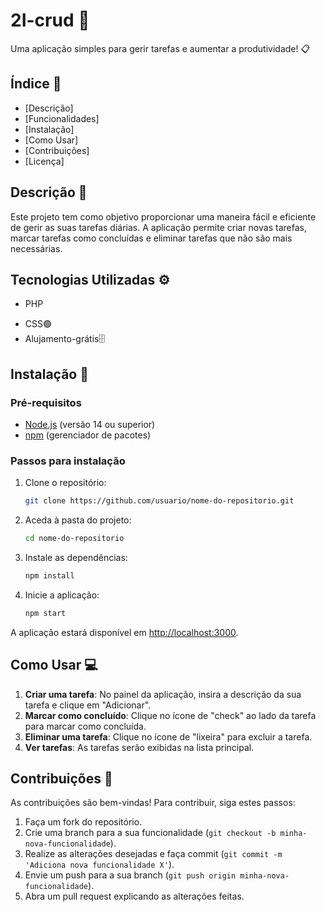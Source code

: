 # 2I-crud 🚀

Uma aplicação simples para gerir tarefas e aumentar a produtividade! 📋

## Índice 📑

- [Descrição]
- [Funcionalidades]
- [Instalação]
- [Como Usar]
- [Contribuições]
- [Licença]

## Descrição 📝

Este projeto tem como objetivo proporcionar uma maneira fácil e eficiente de gerir as suas tarefas diárias. A aplicação permite criar novas tarefas, marcar tarefas como concluídas e eliminar tarefas que não são mais necessárias.

## Tecnologias Utilizadas ⚙️

- PHP
<link rel="stylesheet" type='text/css' href="https://cdn.jsdelivr.net/gh/devicons/devicon@latest/devicon.min.css" />
          
- CSS🟢
- Alujamento-grátis🗄️

## Instalação 🔧

### Pré-requisitos

- [Node.js](https://nodejs.org/) (versão 14 ou superior)
- [npm](https://www.npmjs.com/) (gerenciador de pacotes)

### Passos para instalação

1. Clone o repositório:
    ```bash
    git clone https://github.com/usuario/nome-do-repositorio.git
    ```

2. Aceda à pasta do projeto:
    ```bash
    cd nome-do-repositorio
    ```

3. Instale as dependências:
    ```bash
    npm install
    ```

4. Inicie a aplicação:
    ```bash
    npm start
    ```

A aplicação estará disponível em [http://localhost:3000](http://localhost:3000).

## Como Usar 💻

1. **Criar uma tarefa**: No painel da aplicação, insira a descrição da sua tarefa e clique em "Adicionar".
2. **Marcar como concluído**: Clique no ícone de "check" ao lado da tarefa para marcar como concluída.
3. **Eliminar uma tarefa**: Clique no ícone de "lixeira" para excluir a tarefa.
4. **Ver tarefas**: As tarefas serão exibidas na lista principal.

## Contribuições 🤝

As contribuições são bem-vindas! Para contribuir, siga estes passos:

1. Faça um fork do repositório.
2. Crie uma branch para a sua funcionalidade (`git checkout -b minha-nova-funcionalidade`).
3. Realize as alterações desejadas e faça commit (`git commit -m 'Adiciona nova funcionalidade X'`).
4. Envie um push para a sua branch (`git push origin minha-nova-funcionalidade`).
5. Abra um pull request explicando as alterações feitas.

